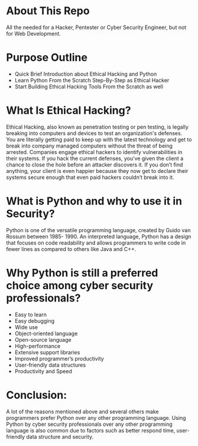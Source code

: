 # **About This Repo** 
All the needed for a Hacker, Pentester or Cyber Security Engineer, but not for Web Development.

# **Purpose Outline**
- Quick Brief Introduction about Ethical Hacking and Python
- Learn Python From the Scratch Step-By-Step as Ethical Hacker
- Start Building Ethical Hacking Tools From the Scratch as well

# **What Is Ethical Hacking?**
Ethical Hacking, also known as penetration testing or pen testing, is legally breaking into computers and devices to test an organization's defenses. You are literally getting paid to keep up with the latest technology and get to break into company managed computers without the threat of being arrested. Companies engage ethical hackers to identify vulnerabilities in their systems. If you hack the current defenses, you’ve given the client a chance to close the hole before an attacker discovers it. If you don’t find anything, your client is even happier because they now get to declare their systems secure enough that even paid hackers couldn’t break into it.

# **What is Python and why to use it in Security?**
Python is one of the versatile programming language, created by Guido van Rossum between 1985- 1990. An interpreted language, Python has a design that focuses on code readability and allows programmers to write code in fewer lines as compared to others like Java and C++.

# **Why Python is still a preferred choice among cyber security professionals?**
- Easy to learn
- Easy debugging
- Wide use
- Object-oriented language
- Open-source language
- High-performance
- Extensive support libraries
- Improved programmer’s productivity
- User-friendly data structures
- Productivity and Speed

# **Conclusion:**
A lot of the reasons mentioned above and several others make programmers prefer Python over any other programming language. Using Python by cyber security professionals over any other programming language is also common due to factors such as better respond time, user-friendly data structure and security.

